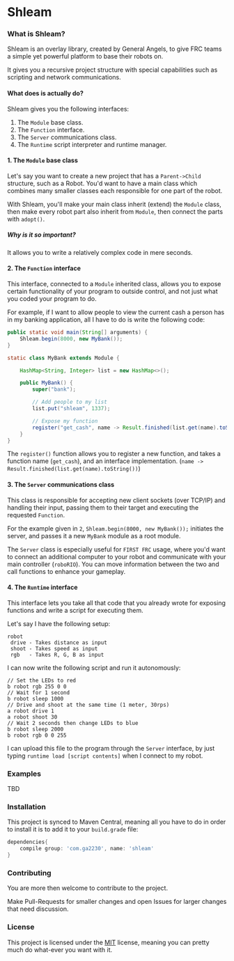# Shleam

### What is Shleam?
Shleam is an overlay library, created by General Angels, to give FRC teams a simple yet powerful platform to base their robots on.
 
 It gives you a recursive project structure with special capabilities such as scripting and network communications.

#### What does is actually do?
Shleam gives you the following interfaces:
1. The `Module` base class.
2. The `Function` interface.
3. The `Server` communications class.
4. The `Runtime` script interpreter and runtime manager.

#### 1. The `Module` base class
Let's say you want to create a new project that has a `Parent->Child` structure, such as a Robot.
You'd want to have a main class which combines many smaller classes each responsible for one part of the robot.

With Shleam, you'll make your main class inherit (extend) the `Module` class, then make every robot part also inherit from `Module`, then connect the parts with `adopt()`.

##### Why is it so important?
It allows you to write a relatively complex code in mere seconds.

#### 2. The `Function` interface
This interface, connected to a `Module` inherited class, allows you to expose certain functionality of your program to outside control, and not just what you coded your program to do.

For example, if I want to allow people to view the current cash a person has in my banking application, all I have to do is write the following code:

```java
public static void main(String[] arguments) {
    Shleam.begin(8000, new MyBank());
}

static class MyBank extends Module {

    HashMap<String, Integer> list = new HashMap<>();

    public MyBank() {
        super("bank");

        // Add people to my list
        list.put("shleam", 1337);

        // Expose my function
        register("get_cash", name -> Result.finished(list.get(name).toString()));
    }
}
```
The `register()` function allows you to register a new function, and takes a function name (`get_cash`), and an interface implementation. (`name -> Result.finished(list.get(name).toString())`)

#### 3. The `Server` communications class
This class is responsible for accepting new client sockets (over TCP/IP) and handling their input, passing them to their target and executing the requested `Function`.

For the example given in `2`, `Shleam.begin(8000, new MyBank());` initiates the server, and passes it a new `MyBank` module as a root module.

The `Server` class is especially useful for `FIRST FRC` usage, where you'd want to connect an additional computer to your robot and communicate with your main controller (`roboRIO`).
You can move information between the two and call functions to enhance your gameplay.

#### 4. The `Runtime` interface
This interface lets you take all that code that you already wrote for exposing functions and write a script for executing them.

Let's say I have the following setup:
```
robot
 drive - Takes distance as input
 shoot - Takes speed as input
 rgb   - Takes R, G, B as input
```
I can now write the following script and run it autonomously:
```shleam
// Set the LEDs to red
b robot rgb 255 0 0
// Wait for 1 second
b robot sleep 1000
// Drive and shoot at the same time (1 meter, 30rps)
a robot drive 1
a robot shoot 30
// Wait 2 seconds then change LEDs to blue
b robot sleep 2000
b robot rgb 0 0 255
```
I can upload this file to the program through the `Server` interface, by just typing `runtime load [script contents]` when I connect to my robot.

### Examples
TBD

### Installation
This project is synced to Maven Central, meaning all you have to do in order to install it is to add it to your `build.grade` file:

```groovy
dependencies{
    compile group: 'com.ga2230', name: 'shleam'
}
```

### Contributing
You are more then welcome to contribute to the project.

Make Pull-Requests for smaller changes and open Issues for larger changes that need discussion.

### License
This project is licensed under the [MIT](https://choosealicense.com/licenses/mit/) license, meaning you can pretty much do what-ever you want with it.